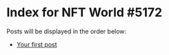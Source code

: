 # Index for NFT World #5172
Posts will be displayed in the order below:

- [Your first post](./001-first.md)

